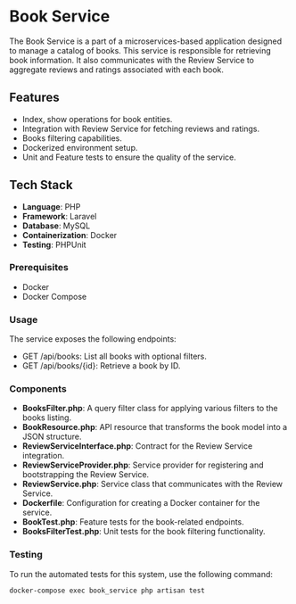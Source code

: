 # Book Service

The Book Service is a part of a microservices-based application designed to manage a catalog of books. 
This service is responsible for retrieving book information. 
It also communicates with the Review Service to aggregate reviews and ratings associated with each book.

## Features

- Index, show operations for book entities.
- Integration with Review Service for fetching reviews and ratings.
- Books filtering capabilities.
- Dockerized environment setup.
- Unit and Feature tests to ensure the quality of the service.

## Tech Stack

- **Language**: PHP
- **Framework**: Laravel
- **Database**: MySQL
- **Containerization**: Docker
- **Testing**: PHPUnit

### Prerequisites

- Docker
- Docker Compose

### Usage

The service exposes the following endpoints:

- GET /api/books: List all books with optional filters.
- GET /api/books/{id}: Retrieve a book by ID.

### Components

- **BooksFilter.php**: A query filter class for applying various filters to the books listing.
- **BookResource.php**: API resource that transforms the book model into a JSON structure.
- **ReviewServiceInterface.php**: Contract for the Review Service integration.
- **ReviewServiceProvider.php**: Service provider for registering and bootstrapping the Review Service.
- **ReviewService.php**: Service class that communicates with the Review Service.
- **Dockerfile**: Configuration for creating a Docker container for the service.
- **BookTest.php**: Feature tests for the book-related endpoints.
- **BooksFilterTest.php**: Unit tests for the book filtering functionality.

### Testing

To run the automated tests for this system, use the following command:

`docker-compose exec book_service php artisan test`



